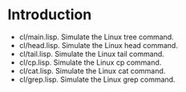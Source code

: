 # Introduction

- cl/main.lisp. Simulate the Linux tree command.
- cl/head.lisp. Simulate the Linux head command.
- cl/tail.lisp. Simulate the Linux tail command.
- cl/cp.lisp. Simulate the Linux cp command.
- cl/cat.lisp. Simulate the Linux cat command.
- cl/grep.lisp. Simulate the Linux grep command.
